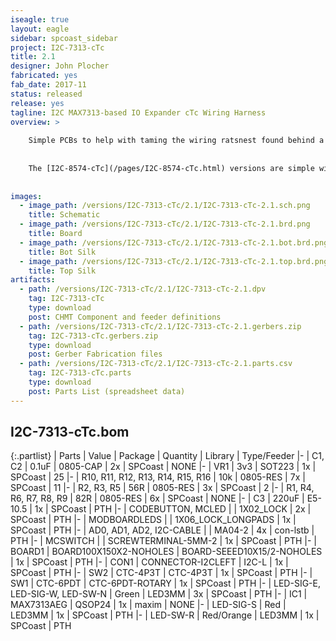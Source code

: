 ```yaml
---
iseagle: true
layout: eagle
sidebar: spcoast_sidebar
project: I2C-7313-cTc
title: 2.1
designer: John Plocher
fabricated: yes
fab_date: 2017-11
status: released
release: yes
tagline: I2C MAX7313-based IO Expander cTc Wiring Harness
overview: >
    
    Simple PCBs to help with taming the wiring ratsnest found behind a CTC machine's panels by concentrating the majority of LEDs and Switches directly on a PCB.
    
    
    The [I2C-8574-cTc](/pages/I2C-8574-cTc.html) versions are simple wiring-to-I2C adapters, these 2.1 versions are mounting plates for switches and LEDs as well.
    
    
images:
  - image_path: /versions/I2C-7313-cTc/2.1/I2C-7313-cTc-2.1.sch.png
    title: Schematic
  - image_path: /versions/I2C-7313-cTc/2.1/I2C-7313-cTc-2.1.brd.png
    title: Board
  - image_path: /versions/I2C-7313-cTc/2.1/I2C-7313-cTc-2.1.bot.brd.png
    title: Bot Silk
  - image_path: /versions/I2C-7313-cTc/2.1/I2C-7313-cTc-2.1.top.brd.png
    title: Top Silk
artifacts:
  - path: /versions/I2C-7313-cTc/2.1/I2C-7313-cTc-2.1.dpv
    tag: I2C-7313-cTc
    type: download
    post: CHMT Component and feeder definitions
  - path: /versions/I2C-7313-cTc/2.1/I2C-7313-cTc-2.1.gerbers.zip
    tag: I2C-7313-cTc.gerbers.zip
    type: download
    post: Gerber Fabrication files
  - path: /versions/I2C-7313-cTc/2.1/I2C-7313-cTc-2.1.parts.csv
    tag: I2C-7313-cTc.parts
    type: download
    post: Parts List (spreadsheet data)
---
```


## I2C-7313-cTc.bom

{:.partlist}
| Parts | Value | Package | Quantity | Library | Type/Feeder
|-
| C1, C2 | 0.1uF | 0805-CAP | 2x | SPCoast | NONE
|-
| VR1 | 3v3 | SOT223 | 1x | SPCoast | 25
|-
| R10, R11, R12, R13, R14, R15, R16 | 10k | 0805-RES | 7x | SPCoast | 11
|-
| R2, R3, R5 | 56R | 0805-RES | 3x | SPCoast | 2
|-
| R1, R4, R6, R7, R8, R9 | 82R | 0805-RES | 6x | SPCoast | NONE
|-
| C3 | 220uF | E5-10.5 | 1x | SPCoast | PTH
|-
| CODEBUTTON, MCLED |  | 1X02_LOCK | 2x | SPCoast | PTH
|-
| MODBOARDLEDS |  | 1X06_LOCK_LONGPADS | 1x | SPCoast | PTH
|-
| AD0, AD1, AD2, I2C-CABLE |  | MA04-2 | 4x | con-lstb | PTH
|-
| MCSWITCH |  | SCREWTERMINAL-5MM-2 | 1x | SPCoast | PTH
|-
| BOARD1 | BOARD100X150X2-NOHOLES | BOARD-SEEED10X15/2-NOHOLES | 1x | SPCoast | PTH
|-
| CON1 | CONNECTOR-I2CLEFT | I2C-L | 1x | SPCoast | PTH
|-
| SW2 | CTC-4P3T | CTC-4P3T | 1x | SPCoast | PTH
|-
| SW1 | CTC-6PDT | CTC-6PDT-ROTARY | 1x | SPCoast | PTH
|-
| LED-SIG-E, LED-SIG-W, LED-SW-N | Green | LED3MM | 3x | SPCoast | PTH
|-
| IC1 | MAX7313AEG | QSOP24 | 1x | maxim | NONE
|-
| LED-SIG-S | Red | LED3MM | 1x | SPCoast | PTH
|-
| LED-SW-R | Red/Orange | LED3MM | 1x | SPCoast | PTH

